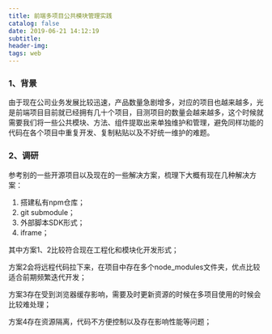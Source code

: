 ```yaml
---
title: 前端多项目公共模块管理实践
catalog: false
date: 2019-06-21 14:12:19
subtitle:
header-img:
tags: web
---
```


### 1、背景

由于现在公司业务发展比较迅速，产品数量急剧增多，对应的项目也越来越多，光是前端项目目前就已经拥有几十个项目，目测项目的数量会越来越多，这个时候就需要我们将一些公共模块、方法、组件提取出来单独维护和管理，避免同样功能的代码在各个项目中重复开发、复制粘贴以及不好统一维护的难题。

### 2、调研

参考别的一些开源项目以及现在的一些解决方案，梳理下大概有现在几种解决方案：

1. 搭建私有npm仓库；
2. git submodule；
3. 外部脚本SDK形式；
4. iframe；

其中方案1、2比较符合现在工程化和模块化开发形式；

方案2会将远程代码拉下来，在项目中存在多个node_modules文件夹，优点比较适合前期频繁迭代开发；

方案3存在受到浏览器缓存影响，需要及时更新资源的时候在多项目使用的时候会比较难处理；

方案4存在资源隔离，代码不方便控制以及存在影响性能等问题；
